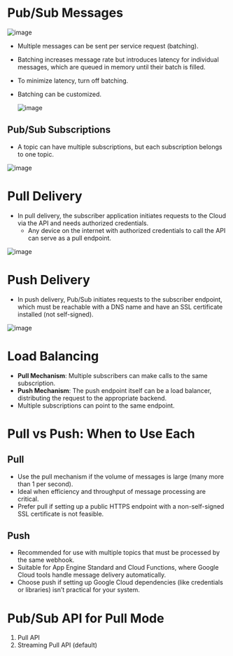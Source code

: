 # Pub/Sub Messages

![image](https://github.com/user-attachments/assets/84172220-ba7c-4fe9-8889-48a4ba5b61bf)

- Multiple messages can be sent per service request (batching).
- Batching increases message rate but introduces latency for individual messages, which are queued in memory until their batch is filled.
- To minimize latency, turn off batching.
- Batching can be customized.

  ![image](https://github.com/user-attachments/assets/a7c5ea86-5761-4b18-8ae9-f9ca7564fd2c)

## Pub/Sub Subscriptions

- A topic can have multiple subscriptions, but each subscription belongs to one topic.

![image](https://github.com/user-attachments/assets/551292e2-d266-4151-a0f2-8e3c9476fea5)

# Pull Delivery

- In pull delivery, the subscriber application initiates requests to the Cloud via the API and needs authorized credentials.
  - Any device on the internet with authorized credentials to call the API can serve as a pull endpoint.

![image](https://github.com/user-attachments/assets/99288026-0db2-47fe-a32d-2717672fbb23)

# Push Delivery

- In push delivery, Pub/Sub initiates requests to the subscriber endpoint, which must be reachable with a DNS name and have an SSL certificate installed (not self-signed).

![image](https://github.com/user-attachments/assets/25d8d324-776d-4f2b-9ac5-4449213ba170)

# Load Balancing

- **Pull Mechanism**: Multiple subscribers can make calls to the same subscription.
- **Push Mechanism**: The push endpoint itself can be a load balancer, distributing the request to the appropriate backend.
- Multiple subscriptions can point to the same endpoint.

# Pull vs Push: When to Use Each

## Pull

- Use the pull mechanism if the volume of messages is large (many more than 1 per second).
- Ideal when efficiency and throughput of message processing are critical.
- Prefer pull if setting up a public HTTPS endpoint with a non-self-signed SSL certificate is not feasible.

## Push

- Recommended for use with multiple topics that must be processed by the same webhook.
- Suitable for App Engine Standard and Cloud Functions, where Google Cloud tools handle message delivery automatically.
- Choose push if setting up Google Cloud dependencies (like credentials or libraries) isn’t practical for your system.

# Pub/Sub API for Pull Mode

1. Pull API
2. Streaming Pull API (default)
